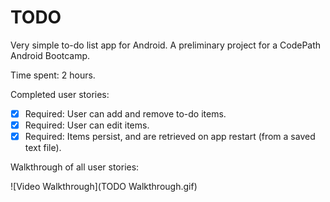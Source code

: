# TODO
Very simple to-do list app for Android. A preliminary project for a CodePath Android Bootcamp.

Time spent: 2 hours.

Completed user stories:
* [x] Required: User can add and remove to-do items.
* [x] Required: User can edit items.
* [x] Required: Items persist, and are retrieved on app restart (from a saved text file).

Walkthrough of all user stories:

![Video Walkthrough](TODO Walkthrough.gif)
